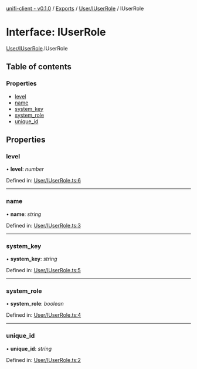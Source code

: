 [unifi-client - v0.1.0](../README.md) / [Exports](../modules.md) / [User/IUserRole](../modules/user_iuserrole.md) / IUserRole

# Interface: IUserRole

[User/IUserRole](../modules/user_iuserrole.md).IUserRole

## Table of contents

### Properties

- [level](user_iuserrole.iuserrole.md#level)
- [name](user_iuserrole.iuserrole.md#name)
- [system\_key](user_iuserrole.iuserrole.md#system_key)
- [system\_role](user_iuserrole.iuserrole.md#system_role)
- [unique\_id](user_iuserrole.iuserrole.md#unique_id)

## Properties

### level

• **level**: *number*

Defined in: [User/IUserRole.ts:6](https://github.com/thib3113/unifi-client/blob/963dbf0/src/User/IUserRole.ts#L6)

___

### name

• **name**: *string*

Defined in: [User/IUserRole.ts:3](https://github.com/thib3113/unifi-client/blob/963dbf0/src/User/IUserRole.ts#L3)

___

### system\_key

• **system\_key**: *string*

Defined in: [User/IUserRole.ts:5](https://github.com/thib3113/unifi-client/blob/963dbf0/src/User/IUserRole.ts#L5)

___

### system\_role

• **system\_role**: *boolean*

Defined in: [User/IUserRole.ts:4](https://github.com/thib3113/unifi-client/blob/963dbf0/src/User/IUserRole.ts#L4)

___

### unique\_id

• **unique\_id**: *string*

Defined in: [User/IUserRole.ts:2](https://github.com/thib3113/unifi-client/blob/963dbf0/src/User/IUserRole.ts#L2)
